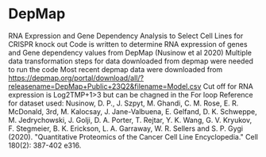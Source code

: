 # DepMap
RNA Expression and Gene Dependency Analysis to Select Cell Lines for CRISPR knock out
Code is written to determine RNA expression of genes and Gene dependency values from DepMap (Nusinow et al 2020)
Multiple data transformation steps for data downloaded from depmap were needed to run the code
Most recent depmap data were downloaded from https://depmap.org/portal/download/all/?releasename=DepMap+Public+23Q2&filename=Model.csv
Cut off for RNA expression is Log2TMP+1>3 but can be chagned in the For loop
Reference for dataset used: Nusinow, D. P., J. Szpyt, M. Ghandi, C. M. Rose, E. R. McDonald, 3rd, M. Kalocsay, J. Jane-Valbuena, E. Gelfand, D. K. Schweppe, M. Jedrychowski, J. Golji, D. A. Porter, T. Rejtar, Y. K. Wang, G. V. Kryukov, F. Stegmeier, B. K. Erickson, L. A. Garraway, W. R. Sellers and S. P. Gygi (2020). "Quantitative Proteomics of the Cancer Cell Line Encyclopedia." Cell 180(2): 387-402 e316.
